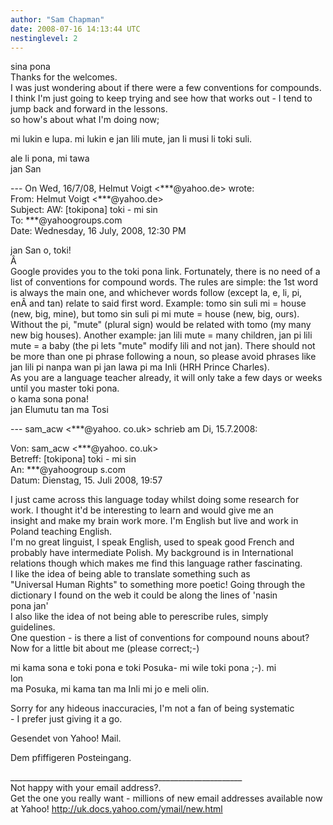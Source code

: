 ```yaml
---
author: "Sam Chapman"
date: 2008-07-16 14:13:44 UTC
nestinglevel: 2
---
```

sina pona  
Thanks for the welcomes.  
I was just wondering about if there were a few conventions for compounds.  
I think I'm just going to keep trying and see how that works out - I tend to jump back and forward in the lessons.  
so how's about what I'm doing now;  
  
mi lukin e lupa. mi lukin e jan lili mute, jan li musi li toki suli.  
  
ale li pona, mi tawa  
jan San  
  
  
\--- On Wed, 16/7/08, Helmut Voigt <\*\*\*@yahoo.de> wrote:  
From: Helmut Voigt <\*\*\*@yahoo.de>  
Subject: AW: \[tokipona\] toki - mi sin  
To: \*\*\*@yahoogroups.com  
Date: Wednesday, 16 July, 2008, 12:30 PM  
  
  
  
  
  
  
  
  
  
  
  
jan San o, toki!  
Â   
Google provides you to the toki pona link. Fortunately, there is no need of a list of conventions for compound words. The rules are simple: the 1st word is always the main one, and whichever words follow (except la, e, li, pi, enÂ and tan) relate to said first word. Example: tomo sin suli mi = house (new, big, mine), but tomo sin suli pi mi mute = house (new, big, ours). Without the pi, "mute" (plural sign) would be related with tomo (my many new big houses). Another example: jan lili mute = many children, jan pi lili mute = a baby (the pi lets "mute" modify lili and not jan). There should not be more than one pi phrase following a noun, so please avoid phrases like jan lili pi nanpa wan pi jan lawa pi ma Inli (HRH Prince Charles).  
As you are a language teacher already, it will only take a few days or weeks until you master toki pona.  
o kama sona pona!  
jan Elumutu tan ma Tosi  
  
  
\--- sam\_acw <\*\*\*@yahoo. co.uk> schrieb am Di, 15.7.2008:  
  
Von: sam\_acw <\*\*\*@yahoo. co.uk>  
Betreff: \[tokipona\] toki - mi sin  
An: \*\*\*@yahoogroup s.com  
Datum: Dienstag, 15. Juli 2008, 19:57  
  
  
  
  
I just came across this language today whilst doing some research for  
work. I thought it'd be interesting to learn and would give me an  
insight and make my brain work more. I'm English but live and work in  
Poland teaching English.  
I'm no great linguist, I speak English, used to speak good French and  
probably have intermediate Polish. My background is in International  
relations though which makes me find this language rather fascinating.  
I like the idea of being able to translate something such as  
"Universal Human Rights" to something more poetic! Going through the  
dictionary I found on the web it could be along the lines of 'nasin  
pona jan'  
I also like the idea of not being able to perescribe rules, simply  
guidelines.  
One question - is there a list of conventions for compound nouns about?  
Now for a little bit about me (please correct;-)  
  
mi kama sona e toki pona e toki Posuka- mi wile toki pona ;-). mi  
lon  
ma Posuka, mi kama tan ma Inli mi jo e meli olin.  
  
Sorry for any hideous inaccuracies, I'm not a fan of being systematic  
\- I prefer just giving it a go.  
  
  
  
  
  
  
  
Gesendet von Yahoo! Mail.  
  
  
Dem pfiffigeren Posteingang.  
  
  
  
  
  
  
  
  
  
  
  
  
  
  
  
  
  
  
  
  
  
  
  
\_\_\_\_\_\_\_\_\_\_\_\_\_\_\_\_\_\_\_\_\_\_\_\_\_\_\_\_\_\_\_\_\_\_\_\_\_\_\_\_\_\_\_\_\_\_\_\_\_\_\_\_\_\_\_\_\_\_  
Not happy with your email address?.  
Get the one you really want - millions of new email addresses available now at Yahoo! http://uk.docs.yahoo.com/ymail/new.html